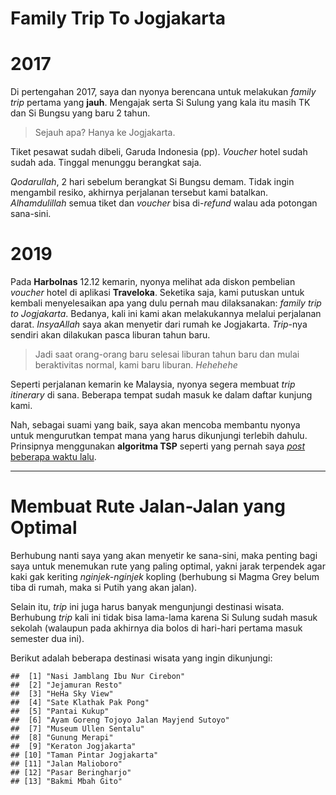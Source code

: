 Family Trip To Jogjakarta
================

# 2017

Di pertengahan 2017, saya dan nyonya berencana untuk melakukan *family
trip* pertama yang **jauh**. Mengajak serta Si Sulung yang kala itu
masih TK dan Si Bungsu yang baru 2 tahun.

> Sejauh apa? Hanya ke Jogjakarta.

Tiket pesawat sudah dibeli, Garuda Indonesia (pp). *Voucher* hotel sudah
sudah ada. Tinggal menunggu berangkat saja.

*Qodarullah*, 2 hari sebelum berangkat Si Bungsu demam. Tidak ingin
mengambil resiko, akhirnya perjalanan tersebut kami batalkan.
*Alhamdulillah* semua tiket dan *voucher* bisa di-*refund* walau ada
potongan sana-sini.

# 2019

Pada **Harbolnas** 12.12 kemarin, nyonya melihat ada diskon pembelian
*voucher* hotel di aplikasi **Traveloka**. Seketika saja, kami putuskan
untuk kembali menyelesaikan apa yang dulu pernah mau dilaksanakan:
*family trip to Jogjakarta*. Bedanya, kali ini kami akan melakukannya
melalui perjalanan darat. *InsyaAllah* saya akan menyetir dari rumah ke
Jogjakarta. *Trip*-nya sendiri akan dilakukan pasca liburan tahun baru.

> Jadi saat orang-orang baru selesai liburan tahun baru dan mulai
> beraktivitas normal, kami baru liburan. *Hehehehe*

Seperti perjalanan kemarin ke Malaysia, nyonya segera membuat *trip
itinerary* di sana. Beberapa tempat sudah masuk ke dalam daftar kunjung
kami.

Nah, sebagai suami yang baik, saya akan mencoba membantu nyonya untuk
mengurutkan tempat mana yang harus dikunjungi terlebih dahulu.
Prinsipnya menggunakan **algoritma TSP** seperti yang pernah saya
[*post* beberapa waktu
lalu](https://passingthroughresearcher.wordpress.com/2019/11/18/menentukan-rute-jalan-jalan-paling-optimal-dengan-tsp/).

-----

# Membuat Rute Jalan-Jalan yang Optimal

Berhubung nanti saya yang akan menyetir ke sana-sini, maka penting bagi
saya untuk menemukan rute yang paling optimal, yakni jarak terpendek
agar kaki gak keriting *nginjek-nginjek* kopling (berhubung si Magma
Grey belum tiba di rumah, maka si Putih yang akan jalan).

Selain itu, *trip* ini juga harus banyak mengunjungi destinasi wisata.
Berhubung *trip* kali ini tidak bisa lama-lama karena Si Sulung sudah
masuk sekolah (walaupun pada akhirnya dia bolos di hari-hari pertama
masuk semester dua ini).

Berikut adalah beberapa destinasi wisata yang ingin dikunjungi:

    ##  [1] "Nasi Jamblang Ibu Nur Cirebon"          
    ##  [2] "Jejamuran Resto"                        
    ##  [3] "HeHa Sky View"                          
    ##  [4] "Sate Klathak Pak Pong"                  
    ##  [5] "Pantai Kukup"                           
    ##  [6] "Ayam Goreng Tojoyo Jalan Mayjend Sutoyo"
    ##  [7] "Museum Ullen Sentalu"                   
    ##  [8] "Gunung Merapi"                          
    ##  [9] "Keraton Jogjakarta"                     
    ## [10] "Taman Pintar Jogjakarta"                
    ## [11] "Jalan Malioboro"                        
    ## [12] "Pasar Beringharjo"                      
    ## [13] "Bakmi Mbah Gito"
